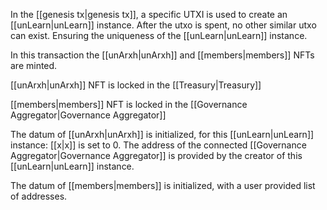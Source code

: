 In the [[genesis tx|genesis tx]], a specific UTXI is used to create an [[unLearn|unLearn]] instance. After the utxo is spent, no other similar utxo can exist. Ensuring the uniqueness of the [[unLearn|unLearn]] instance.

In this transaction the [[unArxh|unArxh]] and [[members|members]] NFTs are minted.

[[unArxh|unArxh]] NFT is locked in the [[Treasury|Treasury]]

[[members|members]] NFT is locked in the [[Governance Aggregator|Governance Aggregator]]

The datum of [[unArxh|unArxh]] is initialized, for this [[unLearn|unLearn]] instance:
	[[x|x]] is set to 0.
	The address of the connected [[Governance Aggregator|Governance Aggregator]] is provided by the creator of this [[unLearn|unLearn]] instance.

The datum of [[members|members]] is initialized, with a user provided list of addresses.
